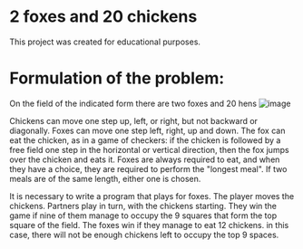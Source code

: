 # 2 foxes and 20 chickens
This project was created for educational purposes.

# Formulation of the problem:
On the field of the indicated form there are two foxes and 20 hens
![image](https://user-images.githubusercontent.com/65143834/193496082-f2b23204-fca6-4d98-b7a1-3aad6caf8f39.png)

Chickens can move one step up, left, or right, but not backward or diagonally. Foxes can move one step left, right, up and down. The fox can eat the chicken, as in a game of checkers: if the chicken is followed by a free field one step in the horizontal or vertical direction, then the fox jumps over the chicken and eats it. Foxes are always required to eat, and when they have a choice, they are required to perform the "longest meal". If two meals are of the same length, either one is chosen.

It is necessary to write a program that plays for foxes. The player moves the chickens. Partners play in turn, with the chickens starting. They win the game if nine of them manage to occupy the 9 squares that form the top square of the field. The foxes win if they manage to eat 12 chickens. in this case, there will not be enough chickens left to occupy the top 9 spaces.
